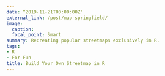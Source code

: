 ```yaml
---
date: “2019-11-21T00:00:00Z"
external_link: /post/map-springfield/
image:
  caption: 
  focal_point: Smart
summary: Recreating popular streetmaps exclusively in R.
tags:
- R
- For Fun
title: Build Your Own Streetmap in R
---
```

